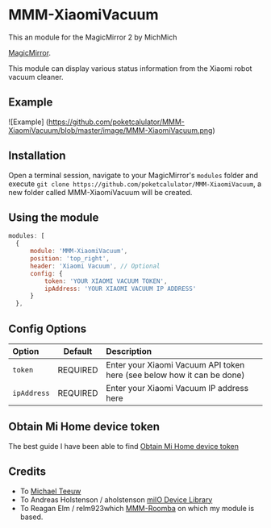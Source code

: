 # MMM-XiaomiVacuum
This an module for the MagicMirror 2 by MichMich

[MagicMirror](https://github.com/MichMich/MagicMirror).

This module can display various status information from the Xiaomi robot vacuum cleaner.

## Example
![Example] (https://github.com/poketcalulator/MMM-XiaomiVacuum/blob/master/image/MMM-XiaomiVacuum.png)

## Installation
Open a terminal session, navigate to your MagicMirror's `modules` folder and execute `git clone https://github.com/poketcalulator/MMM-XiaomiVacuum`, a new folder called MMM-XiaomiVacuum will be created.

## Using the module
````javascript
modules: [
  {
      module: 'MMM-XiaomiVacuum',
      position: 'top_right',
      header: 'Xiaomi Vacuum', // Optional
      config: {
          token: 'YOUR XIAOMI VACUUM TOKEN',
          ipAddress: 'YOUR XIAOMI VACUUM IP ADDRESS'
      }
  },    
````

## Config Options

|Option|Default|Description|
|:---|:---:|:---|
|`token`|REQUIRED|Enter your Xiaomi Vacuum API token here (see below how it can be done)|
|`ipAddress`|REQUIRED|Enter your Xiaomi Vacuum IP address here|


## Obtain Mi Home device token
The best guide I have been able to find
[Obtain Mi Home device token](https://github.com/poketcalulator/MMM-XiaomiVacuum/blob/master/image/MMM-XiaomiVacuum.png)


## Credits
- To [Michael Teeuw](https://magicmirror.builders)
- To Andreas Holstenson / aholstenson [miIO Device Library](https://github.com/aholstenson/miio)
- To Reagan Elm / relm923which [MMM-Roomba](https://github.com/relm923/MMM-Roomba) on which my module is based.
